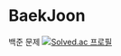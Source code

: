 # BaekJoon
백준 문제
[![Solved.ac
프로필](http://mazassumnida.wtf/api/v2/generate_badge?boj={allonsypcy})](https://solved.ac/{allonsypcy})
